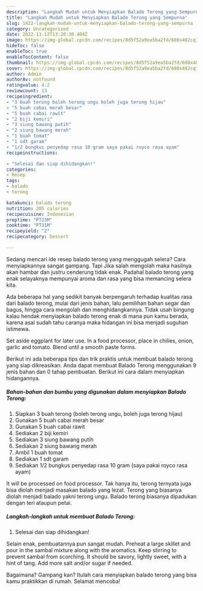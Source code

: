 ```yaml
---
description: "Langkah Mudah untuk Menyiapkan Balado Terong yang Sempurna"
title: "Langkah Mudah untuk Menyiapkan Balado Terong yang Sempurna"
slug: 1422-langkah-mudah-untuk-menyiapkan-balado-terong-yang-sempurna
category: Uncategorized
date: 2022-11-12T13:20:30.404Z
image: https://img-global.cpcdn.com/recipes/8d5f52a9ea5ba2fd/680x482cq70/balado-terong-foto-resep-utama.jpg
hideToc: false
enableToc: true
enableTocContent: false
thumbnail: https://img-global.cpcdn.com/recipes/8d5f52a9ea5ba2fd/680x482cq70/balado-terong-foto-resep-utama.jpg
cover: https://img-global.cpcdn.com/recipes/8d5f52a9ea5ba2fd/680x482cq70/balado-terong-foto-resep-utama.jpg
author: Admin
authorAv: notfound
ratingvalue: 4.2
reviewcount: 13
recipeingredient:
- "3 buah terong boleh terong ungu boleh juga terong hijau"
- "5 buah cabai merah besar"
- "5 buah cabai rawit"
- "2 biji kemiri"
- "3 siung bawang putih"
- "2 siung bawang merah"
- "1 buah tomat"
- "1 sdt garam"
- "1/2 bungkus penyedap rasa 10 gram saya pakai royco rasa ayam"
recipeinstructions:

- "Selesai dan siap dihidangkan!"
categories:
- Resep
tags:
- balado
- terong

katakunci: balado terong 
nutrition: 205 calories
recipecuisine: Indonesian
preptime: "PT23M"
cooktime: "PT31M"
recipeyield: "2"
recipecategory: Dessert

---
```



Sedang mencari ide resep balado terong yang menggugah selera? Cara menyiapkannya sangat gampang. Tapi Jika salah mengolah maka hasilnya akan hambar dan justru cenderung tidak enak. Padahal balado terong yang enak selayaknya mempunyai aroma dan rasa yang bisa memancing selera kita.


Ada beberapa hal yang sedikit banyak berpengaruh terhadap kualitas rasa dari balado terong, mulai dari jenis bahan, lalu pemilihan bahan segar dan bagus, hingga cara mengolah dan menghidangkannya. Tidak usah bingung kalau hendak menyiapkan balado terong enak di mana pun kamu berada, karena asal sudah tahu caranya maka hidangan ini bisa menjadi suguhan istimewa.

Set aside eggplant for later use. In a food processor, place in chilies, onion, garlic and tomato. Blend until a smooth paste forms.


Berikut ini ada beberapa tips dan trik praktis untuk membuat balado terong yang siap dikreasikan. Anda dapat membuat Balado Terong menggunakan 9 jenis bahan dan 0 tahap pembuatan. Berikut ini cara dalam menyiapkan hidangannya.

<!--inarticleads1-->

##### Bahan-bahan dan bumbu yang digunakan dalam menyiapkan Balado Terong:

1. Siapkan 3 buah terong (boleh terong ungu, boleh juga terong hijau)
1. Gunakan 5 buah cabai merah besar
1. Gunakan 5 buah cabai rawit
1. Sediakan 2 biji kemiri
1. Sediakan 3 siung bawang putih
1. Sediakan 2 siung bawang merah
1. Ambil 1 buah tomat
1. Sediakan 1 sdt garam
1. Sediakan 1/2 bungkus penyedap rasa 10 gram (saya pakai royco rasa ayam)


It will be processed on food processor. Tak hanya itu, terong ternyata juga bisa diolah menjadi masakan balado yang lezat. Terong yang biasanya diolah menjadi balado yakni terong ungu. Balado terong biasanya dipadukan dengan teri ataupun petai. 

<!--inarticleads2-->

##### Langkah-langkah untuk membuat Balado Terong:


1. Selesai dan siap dihidangkan!

Selain enak, pembuatannya pun sangat mudah. Preheat a large skillet and pour in the sambal mixture along with the aromatics. Keep stirring to prevent sambal from scorching. It should be savory, lightly sweet, with a hint of tang. Add more salt and/or sugar if needed. 

Bagaimana? Gampang kan? Itulah cara menyiapkan balado terong yang bisa kamu praktikkan di rumah. Selamat mencoba!
